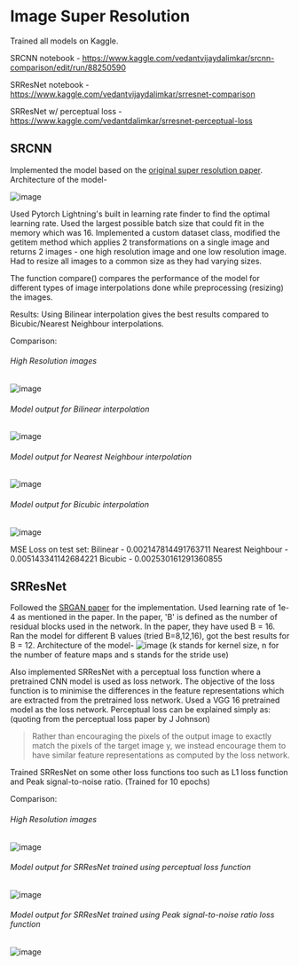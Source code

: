 # Image Super Resolution

Trained all models on Kaggle.

SRCNN notebook - https://www.kaggle.com/vedantvijaydalimkar/srcnn-comparison/edit/run/88250590

SRResNet notebook - https://www.kaggle.com/vedantvijaydalimkar/srresnet-comparison

SRResNet w/ perceptual loss - https://www.kaggle.com/vedantdalimkar/srresnet-perceptual-loss

## SRCNN
Implemented the model based on the [original super resolution paper](https://arxiv.org/pdf/1501.00092v3.pdf). Architecture of the model-

![image](https://user-images.githubusercontent.com/67591647/154806101-54cbee6f-afd5-40e8-aae7-c55990f4975b.png)

Used Pytorch Lightning's built in learning rate finder to find the optimal learning rate. Used the largest possible batch size that could fit in the memory which was 16. Implemented a custom dataset class, modified the getitem method which applies 2 transformations on a single image and returns 2 images - one high resolution image and one low resolution image. Had to resize all images to a common size as they had varying sizes.

The function compare() compares the performance of the model for different types of image interpolations done while preprocessing (resizing) the images.

Results: Using Bilinear interpolation gives the best results compared to Bicubic/Nearest Neighbour interpolations.

Comparison:

###### High Resolution images
![image](https://user-images.githubusercontent.com/67591647/154810718-aecc7b30-e191-4ba8-9d86-bd53c208058d.png)

###### Model output for Bilinear interpolation
![image](https://user-images.githubusercontent.com/67591647/154810727-6d41e359-cbfb-40d1-9476-00d2ebfe4d2d.png)

###### Model output for Nearest Neighbour interpolation
![image](https://user-images.githubusercontent.com/67591647/154810738-3998ff9c-00bc-41a9-b2ab-a14678e1bbe1.png)

###### Model output for Bicubic interpolation
![image](https://user-images.githubusercontent.com/67591647/154810743-23d42219-3ea0-460c-ad4b-0f7b1d011548.png)

MSE Loss on test set:
Bilinear - 0.002147814491763711
Nearest Neighbour - 0.005143341142684221
Bicubic - 0.002530161291360855


## SRResNet
Followed the [SRGAN paper](https://arxiv.org/pdf/1609.04802v5.pdf) for the implementation. Used learning rate of 1e-4 as mentioned in the paper. In the paper, 'B' is defined as the number of residual blocks used in the network. In the paper, they have used B = 16. Ran the model for different B values (tried B=8,12,16), got the best results for B = 12. Architecture of the model-
![image](https://user-images.githubusercontent.com/67591647/154810442-e66d4fbc-7f3a-4f58-836c-7893520081c1.png)
(k stands for kernel size, n for the number of feature maps and s stands for the stride use)

Also implemented SRResNet with a perceptual loss function where a pretrained CNN model is used as loss network. The objective of the loss function is to minimise the differences in the feature representations which are extracted from the pretrained loss network. Used a VGG 16 pretrained model as the loss network. Perceptual loss can be explained simply as: (quoting from the perceptual loss paper by J Johnson)

>Rather than encouraging the pixels of the
output image to exactly match the pixels of the target image y, we
instead encourage them to have similar feature representations as computed by
the loss network.

Trained SRResNet on some other loss functions too such as L1 loss function and Peak signal-to-noise ratio. (Trained for 10 epochs)

Comparison:
###### High Resolution images
![image](https://user-images.githubusercontent.com/67591647/154813995-a2fb6aec-6705-42db-aae0-59e3055c0aff.png)

###### Model output for SRResNet trained using perceptual loss function
![image](https://user-images.githubusercontent.com/67591647/154813973-55a1df1f-508e-4aa0-b360-4ddaff6339cd.png)

###### Model output for SRResNet trained using Peak signal-to-noise ratio loss function
![image](https://user-images.githubusercontent.com/67591647/154814068-bdfb217b-1f58-4a65-9a55-61e8ed579026.png)



